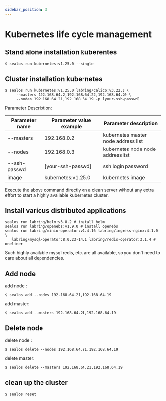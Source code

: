 ```yaml
---
sidebar_position: 3
---
```


# Kubernetes life cycle management

## Stand alone installation kuberentes

```shell
$ sealos run kubernetes:v1.25.0 --single
```

## Cluster installation kubernetes

```shell
$ sealos run kubernetes:v1.25.0 labring/calico:v3.22.1 \
     --masters 192.168.64.2,192.168.64.22,192.168.64.20 \
     --nodes 192.168.64.21,192.168.64.19 -p [your-ssh-passwd]
```

Parameter Description:

| Parameter name | Parameter value example | Parameter description |
| --- | --- | --- |
| --masters | 192.168.0.2 | kubernetes master node address list |
| --nodes | 192.168.0.3 | kubernetes node node address list |
| --ssh-passwd | [your-ssh-passwd] | ssh login password |
|image | kubernetes:v1.25.0 | kubernetes image |

Execute the above command directly on a clean server without any extra effort to start a highly available kubernetes cluster.

## Install various distributed applications

```shell
sealos run labring/helm:v3.8.2 # install helm
sealos run labring/openebs:v1.9.0 # install openebs
sealos run labring/minio-operator:v4.4.16 labring/ingress-nginx:4.1.0 \
   labring/mysql-operator:8.0.23-14.1 labring/redis-operator:3.1.4 # oneliner
```

Such highly available mysql redis, etc. are all available, so you don't need to care about all dependencies.

## Add node

add node :
```shell
$ sealos add --nodes 192.168.64.21,192.168.64.19 
```

add master:
```shell
$ sealos add --masters 192.168.64.21,192.168.64.19 
```

## Delete node

delete node :
```shell
$ sealos delete --nodes 192.168.64.21,192.168.64.19 
```

delete master:
```shell
$ sealos delete --masters 192.168.64.21,192.168.64.19  
```

## clean up the cluster

```shell
$ sealos reset
```